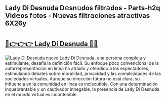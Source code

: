 ## Lady Di Desnuda D𝚎sn𝚞dos filtr𝚊dos - Parts-h2q Vid𝚎os f𝚘tos - N𝚞evas filtr𝚊ciones atr𝚊ctivas 6X26y

# <h2><a href="http://mbbjfe.tromn.icu/?c=Lady+Di+Desnuda">🔗👉👉👉 Lady Di Desnuda 🔗🔗</a></h2>

[![Lady Di Desnuda nuevo](https://i.imgur.com/pEAQMta.gif)](http://mbbjfe.tromn.icu/?c=Lady+Di+Desnuda)
Lady Di Desnuda, una persona compleja y estimulante, desafía la definición fácil. Su enfoque poco convencional de la autorrepresentación en línea ha atraído y ofendido a los espectadores, estimulando debates sobre moralidad, privacidad y las complejidades de las sociedades virtuales. Aunque su dirección futura no está clara, su influencia en la comunidad en línea es indiscutible. Con una determinación inquebrantable y un cautivador innegable, la presencia de Lady Di Desnuda en el mundo virtual es incontenible.
